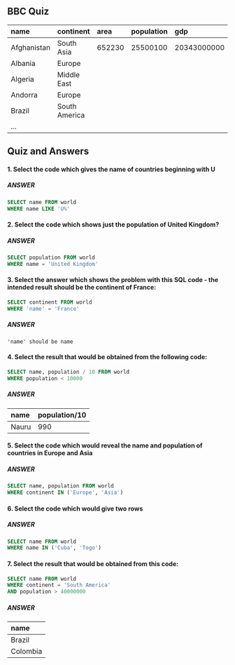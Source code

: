 ## BBC Quiz
| name | continent | area | population | gdp |
| :--- | :--- | :--- | :--- | :--- |
| Afghanistan | South Asia | 652230 | 25500100 | 20343000000 |
| Albania | Europe |  |  |  |
| Algeria | Middle East |  |  |  |
| Andorra | Europe |  |  |  |
| Brazil | South America |  |  |  |
| ... |  |  |  |  |

## Quiz and Answers
#### 1. Select the code which gives the name of countries beginning with U
##### ANSWER
```SQL
SELECT name FROM world
WHERE name LIKE 'U%'
```


#### 2. Select the code which shows just the population of United Kingdom?
##### ANSWER
```SQL
SELECT population FROM world
WHERE name = 'United Kingdom'
```


#### 3. Select the answer which shows the problem with this SQL code - the intended result should be the continent of France:
```SQL
SELECT continent FROM world 
WHERE 'name' = 'France'
```
##### ANSWER
```
'name' should be name
```


#### 4. Select the result that would be obtained from the following code:
```SQL
SELECT name, population / 10 FROM world 
WHERE population < 10000
```
##### ANSWER
| name | population/10 |
| :--- | :--- | 
| Nauru | 990 |


#### 5. Select the code which would reveal the name and population of countries in Europe and Asia
##### ANSWER
```SQL
SELECT name, population FROM world
WHERE continent IN ('Europe', 'Asia')
```


#### 6. Select the code which would give two rows
##### ANSWER
```SQL
SELECT name FROM world
WHERE name IN ('Cuba', 'Togo')
```


#### 7. Select the result that would be obtained from this code:
```SQL
SELECT name FROM world
WHERE continent = 'South America'
AND population > 40000000
```
##### ANSWER
| name |
| :--- | 
| Brazil |
| Colombia |